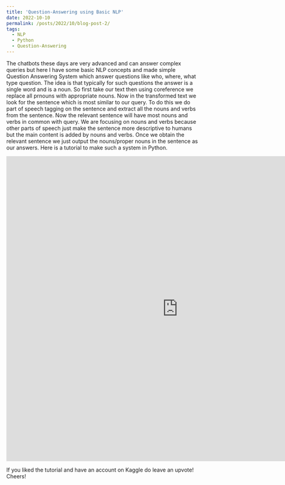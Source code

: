 ```yaml
---
title: 'Question-Answering using Basic NLP'
date: 2022-10-10
permalink: /posts/2022/10/blog-post-2/
tags:
  - NLP
  - Python
  - Question-Answering
---
```


The chatbots these days are very advanced and can answer complex queries but here I have some basic NLP concepts and made simple Question Answering System which answer questions like who, where, what type question. The idea is that typically for such questions the answer is a single word and is a noun. So first take our text then using coreference we replace all prnouns with appropriate nouns. Now in the transformed text we look for the sentence which is most similar to our query. To do this we do part of speech tagging on the sentence and extract all the nouns and verbs from the sentence. Now the relevant sentence will have most nouns and verbs in common with query. We are focusing on nouns and verbs because other parts of speech just make the sentence more descriptive to humans but the main content is added by nouns and verbs. Once we obtain the relevant sentence we just output the nouns/proper nouns in the sentence as our answers. Here is a tutorial to make such a system in Python.

<iframe src="https://www.kaggle.com/embed/dhruvdeshmukh/question-answering-system-with-basic-nlp-technique?kernelSessionId=105807235" height="800" width="900" style="margin: 0 auto; max-width: 950px;" frameborder="0" scrolling="auto" title="Question-Answering System with Basic NLP Technique"></iframe>

If you liked the tutorial and have an account on Kaggle do leave an upvote! Cheers!